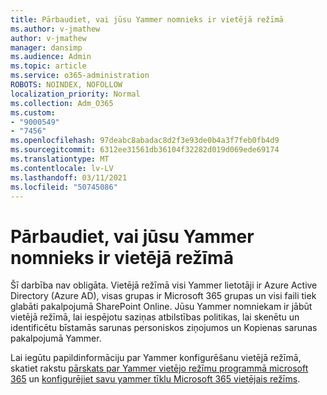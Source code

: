 ```yaml
---
title: Pārbaudiet, vai jūsu Yammer nomnieks ir vietējā režīmā
ms.author: v-jmathew
author: v-jmathew
manager: dansimp
ms.audience: Admin
ms.topic: article
ms.service: o365-administration
ROBOTS: NOINDEX, NOFOLLOW
localization_priority: Normal
ms.collection: Adm_O365
ms.custom:
- "9000549"
- "7456"
ms.openlocfilehash: 97deabc8abadac8d2f3e93de0b4a3f7feb0fb4d9
ms.sourcegitcommit: 6312ee31561db36104f32282d019d069ede69174
ms.translationtype: MT
ms.contentlocale: lv-LV
ms.lasthandoff: 03/11/2021
ms.locfileid: "50745086"
---
```

# <a name="verify-your-yammer-tenant-is-in-native-mode"></a>Pārbaudiet, vai jūsu Yammer nomnieks ir vietējā režīmā

Šī darbība nav obligāta. Vietējā režīmā visi Yammer lietotāji ir Azure Active Directory (Azure AD), visas grupas ir Microsoft 365 grupas un visi faili tiek glabāti pakalpojumā SharePoint Online. Jūsu Yammer nomniekam ir jābūt vietējā režīmā, lai iespējotu saziņas atbilstības politikas, lai skenētu un identificētu bīstamās sarunas personiskos ziņojumos un Kopienas sarunas pakalpojumā Yammer.  
  
Lai iegūtu papildinformāciju par Yammer konfigurēšanu vietējā režīmā, skatiet rakstu [pārskats par Yammer vietējo režīmu programmā microsoft 365](https://go.microsoft.com/fwlink/?linkid=2129829) un [konfigurējiet savu yammer tīklu Microsoft 365 vietējais režīms](https://go.microsoft.com/fwlink/?linkid=2129772).
